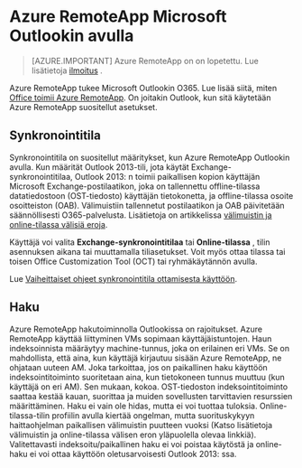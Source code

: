 <properties
    pageTitle="Outlookin käyttäminen Azure RemoteApp | Microsoft Azure" 
    description="Opettele määrittäminen ja käyttäminen Outlook Azure RemoteApp | Microsoft Azure"
    services="remoteapp"
    documentationCenter=""
    authors="pavithir"
    manager="mbaldwin" />

<tags
    ms.service="remoteapp"
    ms.workload="compute"
    ms.tgt_pltfrm="na"
    ms.devlang="na"
    ms.topic="hero-article"
    ms.date="08/15/2016"
    ms.author="elizapo" />

# <a name="using-microsoft-outlook-in-azure-remoteapp"></a>Azure RemoteApp Microsoft Outlookin avulla

> [AZURE.IMPORTANT]
> Azure RemoteApp on on lopetettu. Lue lisätietoja [ilmoitus](https://go.microsoft.com/fwlink/?linkid=821148) .

Azure RemoteApp tukee Microsoft Outlookin O365. Lue lisää siitä, miten [Office toimii Azure RemoteApp](remoteapp-officesubscription.md). On joitakin Outlook, kun sitä käytetään Azure RemoteApp suositellut asetukset.

## <a name="cached-mode"></a>Synkronointitila
Synkronointitila on suositellut määritykset, kun Azure RemoteApp Outlookin avulla. Kun määrität Outlook 2013-tili, jota käytät Exchange-synkronointitilaa, Outlook 2013: n toimii paikallisen kopion käyttäjän Microsoft Exchange-postilaatikon, joka on tallennettu offline-tilassa datatiedostoon (OST-tiedosto) käyttäjän tietokonetta, ja offline-tilassa osoite osoitteiston (OAB). Välimuistiin tallennetut postilaatikon ja OAB päivitetään säännöllisesti O365-palvelusta. Lisätietoja on artikkelissa [välimuistin ja online-tilassa välisiä eroja](https://technet.microsoft.com/library/jj683103.aspx).

Käyttäjä voi valita **Exchange-synkronointitilaa** tai **Online-tilassa** , tilin asennuksen aikana tai muuttamalla tiliasetukset. Voit myös ottaa tilassa tai toisen Office Customization Tool (OCT) tai ryhmäkäytännön avulla.  

Lue [Vaiheittaiset ohjeet synkronointitila ottamisesta käyttöön](https://technet.microsoft.com/library/c6f4cad9-c918-420e-bab3-8b49e1885034#proc).

## <a name="search"></a>Haku
Azure RemoteApp hakutoiminnolla Outlookissa on rajoitukset. Azure RemoteApp käyttää liittyminen VMs sopimaan käyttäjäistuntojen. Haun indeksoinnista määräytyy machine-tunnus, joka on erilainen eri VMs. Se on mahdollista, että aina, kun käyttäjä kirjautuu sisään Azure RemoteApp, ne ohjataan uuteen AM. Joka tarkoittaa, jos on paikallinen haku käyttöön indeksointitoiminto suoritetaan aina, kun tietokoneen tunnus muuttuu (kun käyttäjä on eri AM). Sen mukaan, kokoa. OST-tiedoston indeksointitoiminto saattaa kestää kauan, suorittaa ja muiden sovellusten tarvittavien resurssien määrittäminen. Haku ei vain ole hidas, mutta ei voi tuottaa tuloksia. Online-tilassa-tilin profiilin avulla kiertää ongelman, mutta suorituskykyyn haittaohjelman paikallisen välimuistin puutteen vuoksi (Katso lisätietoja välimuistin ja online-tilassa välisen eron yläpuolella olevaa linkkiä). Valitettavasti indeksoitu/paikallinen haku ei voi poistaa käytöstä ja online-haku ei voi ottaa käyttöön oletusarvoisesti Outlook 2013: ssa.
